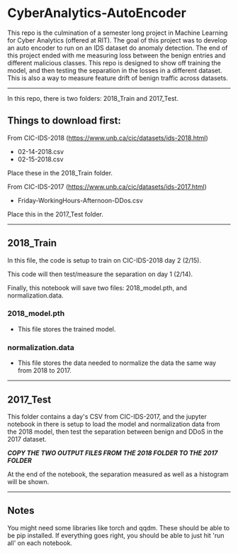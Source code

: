 # CyberAnalytics-AutoEncoder

This repo is the culmination of a semester long project in Machine Learning for Cyber Analytics (offered at RIT). The goal of this project was to develop an auto encoder to run on an IDS dataset do anomaly detection. The end of this project ended with me measuring loss between the benign entries and different malicious classes. This repo is designed to show off training the model, and then testing the separation in the losses in a different dataset. This is also a way to measure feature drift of benign traffic across datasets.

---

In this repo, there is two folders: 2018_Train and 2017_Test.

## Things to download first:

From CIC-IDS-2018 (https://www.unb.ca/cic/datasets/ids-2018.html)
- 02-14-2018.csv
- 02-15-2018.csv

Place these in the 2018_Train folder.

From CIC-IDS-2017 (https://www.unb.ca/cic/datasets/ids-2017.html)
- Friday-WorkingHours-Afternoon-DDos.csv

Place this in the 2017_Test folder.

---
## 2018_Train

In this file, the code is setup to train on CIC-IDS-2018 day 2 (2/15).

This code will then test/measure the separation on day 1 (2/14).

Finally, this notebook will save two files: 2018_model.pth, and normalization.data.

### 2018_model.pth

- This file stores the trained model.

### normalization.data

- This file stores the data needed to normalize the data the same way from 2018 to 2017.

---
## 2017_Test

This folder contains a day's CSV from CIC-IDS-2017, and the jupyter notebook in there is setup to load the model and normalization data from the 2018 model, then test the separation between benign and DDoS in the 2017 dataset.

***COPY THE TWO OUTPUT FILES FROM THE 2018 FOLDER TO THE 2017 FOLDER***

At the end of the notebook, the separation measured as well as a histogram will be shown.

---
## Notes
You might need some libraries like torch and qqdm. These should be able to be pip installed. If everything goes right, you should be able to just hit 'run all' on each notebook.
